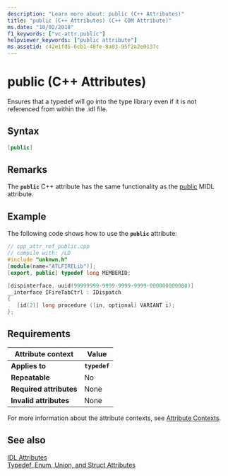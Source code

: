 ```yaml
---
description: "Learn more about: public (C++ Attributes)"
title: "public (C++ Attributes) (C++ COM Attribute)"
ms.date: "10/02/2018"
f1_keywords: ["vc-attr.public"]
helpviewer_keywords: ["public attribute"]
ms.assetid: c42e1fd5-6cb1-48fe-8a03-95f2a2e0137c
---
```

# public (C++ Attributes)

Ensures that a typedef will go into the type library even if it is not referenced from within the .idl file.

## Syntax

```cpp
[public]
```

## Remarks

The **`public`** C++ attribute has the same functionality as the [public](/windows/win32/Midl/public) MIDL attribute.

## Example

The following code shows how to use the **`public`** attribute:

```cpp
// cpp_attr_ref_public.cpp
// compile with: /LD
#include "unknwn.h"
[module(name="ATLFIRELib")];
[export, public] typedef long MEMBERID;

[dispinterface, uuid(99999999-9999-9999-9999-000000000000)]
__interface IFireTabCtrl : IDispatch
{
   [id(2)] long procedure ([in, optional] VARIANT i);
};
```

## Requirements

| Attribute context | Value |
|-|-|
|**Applies to**|**`typedef`**|
|**Repeatable**|No|
|**Required attributes**|None|
|**Invalid attributes**|None|

For more information about the attribute contexts, see [Attribute Contexts](cpp-attributes-com-net.md#contexts).

## See also

[IDL Attributes](idl-attributes.md)<br/>
[Typedef, Enum, Union, and Struct Attributes](typedef-enum-union-and-struct-attributes.md)

